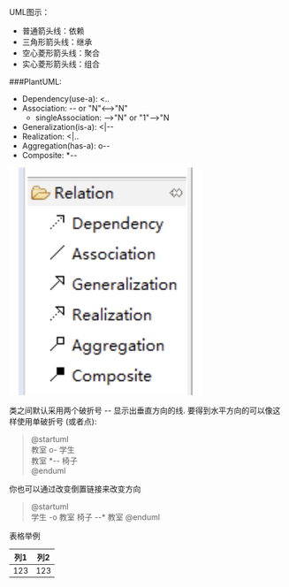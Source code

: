 UML图示：
- 普通箭头线：依赖
- 三角形箭头线：继承
- 空心菱形箭头线：聚合
- 实心菱形箭头线：组合

###PlantUML: 
- Dependency(use-a): <..
- Association: -- or "N"<-->"N"
  - singleAssociation: -->"N" or "1"-->"N
- Generalization(is-a): <|--
- Realization: <|..
- Aggregation(has-a): o--
- Composite: *--

![](umlSymbol.png)  

类之间默认采用两个破折号 -- 显示出垂直方向的线. 要得到水平方向的可以像这样使用单破折号 (或者点):  
>@startuml  
教室 o- 学生  
教室 *-- 椅子  
@enduml  

你也可以通过改变倒置链接来改变方向
>@startuml  
学生 -o 教室
椅子 --* 教室
@enduml


表格举例

| 列1  | 列2  |
|-----|-----|
| 123 | 123 |

